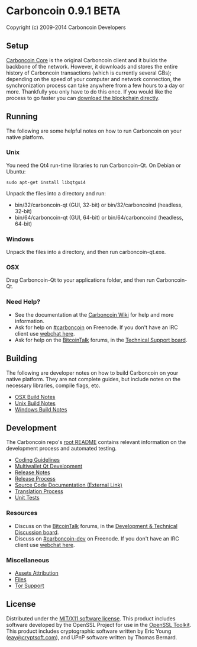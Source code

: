 Carboncoin 0.9.1 BETA
=====================

Copyright (c) 2009-2014 Carboncoin Developers


Setup
---------------------
[Carboncoin Core](http://bitcoin.org/en/download) is the original Carboncoin client and it builds the backbone of the network. However, it downloads and stores the entire history of Carboncoin transactions (which is currently several GBs); depending on the speed of your computer and network connection, the synchronization process can take anywhere from a few hours to a day or more. Thankfully you only have to do this once. If you would like the process to go faster you can [download the blockchain directly](https://bitcointalk.org/index.php?topic=145386.0).

Running
---------------------
The following are some helpful notes on how to run Carboncoin on your native platform. 

### Unix

You need the Qt4 run-time libraries to run Carboncoin-Qt. On Debian or Ubuntu:

	sudo apt-get install libqtgui4

Unpack the files into a directory and run:

- bin/32/carboncoin-qt (GUI, 32-bit) or bin/32/carboncoind (headless, 32-bit)
- bin/64/carboncoin-qt (GUI, 64-bit) or bin/64/carboncoind (headless, 64-bit)



### Windows

Unpack the files into a directory, and then run carboncoin-qt.exe.

### OSX

Drag Carboncoin-Qt to your applications folder, and then run Carboncoin-Qt.

### Need Help?

* See the documentation at the [Carboncoin Wiki](https://en.bitcoin.it/wiki/Main_Page)
for help and more information.
* Ask for help on [#carboncoin](http://webchat.freenode.net?channels=carboncoin) on Freenode. If you don't have an IRC client use [webchat here](http://webchat.freenode.net?channels=carboncoin).
* Ask for help on the [BitcoinTalk](https://bitcointalk.org/) forums, in the [Technical Support board](https://bitcointalk.org/index.php?board=4.0).

Building
---------------------
The following are developer notes on how to build Carboncoin on your native platform. They are not complete guides, but include notes on the necessary libraries, compile flags, etc.

- [OSX Build Notes](build-osx.md)
- [Unix Build Notes](build-unix.md)
- [Windows Build Notes](build-msw.md)

Development
---------------------
The Carboncoin repo's [root README](https://github.com/bitcoin/bitcoin/blob/master/README.md) contains relevant information on the development process and automated testing.

- [Coding Guidelines](coding.md)
- [Multiwallet Qt Development](multiwallet-qt.md)
- [Release Notes](release-notes.md)
- [Release Process](release-process.md)
- [Source Code Documentation (External Link)](https://dev.visucore.com/bitcoin/doxygen/)
- [Translation Process](translation_process.md)
- [Unit Tests](unit-tests.md)

### Resources
* Discuss on the [BitcoinTalk](https://bitcointalk.org/) forums, in the [Development & Technical Discussion board](https://bitcointalk.org/index.php?board=6.0).
* Discuss on [#carboncoin-dev](http://webchat.freenode.net/?channels=carboncoin) on Freenode. If you don't have an IRC client use [webchat here](http://webchat.freenode.net/?channels=carboncoin-dev).

### Miscellaneous
- [Assets Attribution](assets-attribution.md)
- [Files](files.md)
- [Tor Support](tor.md)

License
---------------------
Distributed under the [MIT/X11 software license](http://www.opensource.org/licenses/mit-license.php).
This product includes software developed by the OpenSSL Project for use in the [OpenSSL Toolkit](http://www.openssl.org/). This product includes
cryptographic software written by Eric Young ([eay@cryptsoft.com](mailto:eay@cryptsoft.com)), and UPnP software written by Thomas Bernard.
